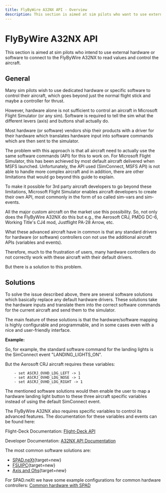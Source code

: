 ```yaml
---
title: FlyByWire A32NX API - Overview
description: This section is aimed at sim pilots who want to use external hardware or software to connect to the FlyByWire A32NX.
---
```


# FlyByWire A32NX API

This section is aimed at sim pilots who intend to use external hardware or software to connect to the FlyByWire A32NX to read values and control the aircraft.

## General

Many sim pilots wish to use dedicated hardware or specific software to control their aircraft, which goes beyond just the normal flight stick and maybe a controller for thrust.

However, hardware alone is not sufficient to control an aircraft in Microsoft Flight Simulator (or any sim). Software is required to tell the sim what the different levers (axis) and buttons shall actually do.

Most hardware (or software) vendors ship their products with a driver for their hardware which translates hardware input into software commands which are then sent to the simulator.

The problem with this approach is that all aircraft need to actually use the same software commands (API) for this to work on. For Microsoft Flight Simulator, this has been achieved by most default aircraft delivered when MSFS launched. Unfortunately, the API used (SimConnect, MSFS API) is not able to handle more complex aircraft and in addition, there are other limitations that would go beyond this guide to explain.

To make it possible for 3rd party aircraft developers to go beyond these limitations, Microsoft Flight Simulator enables aircraft developers to create their own API, most commonly in the form of so called sim-vars and sim-events.

All the major custom aircraft on the market use this possibility. So, not only does the FlyByWire A32NX do this but e.g., the Aerosoft CRJ, PMDG DC-6, Working Title's CJ4 mod, Justflight PA-28 Arrow, etc.

What these advanced aircraft have in common is that any standard drivers for hardware (or software) controllers con not use the additional aircraft APIs (variables and events).

Therefore, much to the frustration of users, many hardware controllers do not correctly work with these aircraft with their default drivers.

But there is a solution to this problem.

## Solutions

To solve the issue described above, there are several software solutions which basically replace any default hardware drivers. These solutions take the hardware inputs and translate them into the correct software commands for the current aircraft and send them to the simulator.

The main feature of these solutions is that the hardware/software mapping is highly configurable and programmable, and in some cases even with a nice and user-friendly interface.

**Example:**

So, for example, the standard software command for the landing lights is the SimConnect event "LANDING_LIGHTS_ON".

But the Aerosoft CRJ aircraft requires these variables:

```title="Sample Variables"
    - set ASCRJ_OVHD_LDG_LEFT -> 1  
    - set ASCRJ_OVHD_LDG_NOSE -> 1  
    - set ASCRJ_OVHD_LDG_RIGHT -> 1
```

The mentioned software solutions would then enable the user to map a hardware landing light button to these three aircraft specific variables instead of using the default SimConnect event.

The FlyByWire A32NX also requires specific variables to control its advanced features. The documentation for these variables and events can be found here:

Flight-Deck Documentation: [Flight-Deck API](a32nx-flightdeck-api.md)

Developer Documentation: [A32NX API Documentation](lvars-events.md)

The most common software solutions are:

- [SPAD.neXt](https://www.spadnext.com/home.html){target=new}
- [FSUIPC](http://www.fsuipc.com/){target=new}
- [Axis and Ohs](https://axisandohs.weebly.com/){target=new}

For SPAD.neXt we have some example configurations for common hardware controllers: [Common hardware with SPAD](hardware.md)









